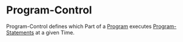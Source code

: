 # Program-Control

Program-Control defines which Part of a [Program](250000005.md) executes [Program-Statements](250000007.md) at a given Time. 